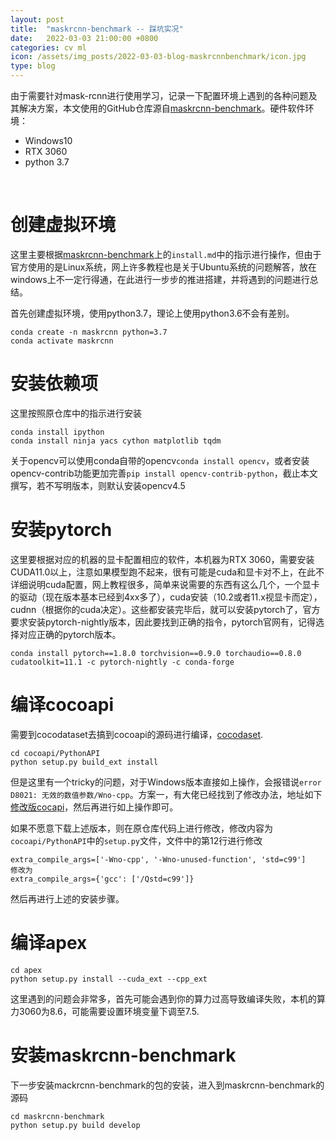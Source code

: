 ```yaml
---
layout: post
title:  "maskrcnn-benchmark -- 踩坑实况"
date:   2022-03-03 21:00:00 +0800
categories: cv ml
icon: /assets/img_posts/2022-03-03-blog-maskrcnnbenchmark/icon.jpg
type: blog
---
```

由于需要针对mask-rcnn进行使用学习，记录一下配置环境上遇到的各种问题及其解决方案，本文使用的GitHub仓库源自[maskrcnn-benchmark](https://github.com/facebookresearch/maskrcnn-benchmark)。硬件软件环境：
* Windows10
* RTX 3060
* python 3.7

<br>

# 创建虚拟环境
这里主要根据[maskrcnn-benchmark](https://github.com/facebookresearch/maskrcnn-benchmark)上的`install.md`中的指示进行操作，但由于官方使用的是Linux系统，网上许多教程也是关于Ubuntu系统的问题解答，放在windows上不一定行得通，在此进行一步步的推进搭建，并将遇到的问题进行总结。

首先创建虚拟环境，使用python3.7，理论上使用python3.6不会有差别。
```
conda create -n maskrcnn python=3.7
conda activate maskrcnn
```

# 安装依赖项
这里按照原仓库中的指示进行安装
```
conda install ipython
conda install ninja yacs cython matplotlib tqdm
```
关于opencv可以使用conda自带的opencv`conda install opencv`，或者安装opencv-contrib功能更加完善`pip install opencv-contrib-python`，截止本文撰写，若不写明版本，则默认安装opencv4.5

# 安装pytorch
这里要根据对应的机器的显卡配置相应的软件，本机器为RTX 3060，需要安装CUDA11.0以上，注意如果模型跑不起来，很有可能是cuda和显卡对不上，在此不详细说明cuda配置，网上教程很多，简单来说需要的东西有这么几个，一个显卡的驱动（现在版本基本已经到4xx多了），cuda安装（10.2或者11.x视显卡而定），cudnn（根据你的cuda决定）。这些都安装完毕后，就可以安装pytorch了，官方要求安装pytorch-nightly版本，因此要找到正确的指令，pytorch官网有，记得选择对应正确的pytorch版本。
```
conda install pytorch==1.8.0 torchvision==0.9.0 torchaudio==0.8.0 cudatoolkit=11.1 -c pytorch-nightly -c conda-forge
```

# 编译cocoapi
需要到cocodataset去搞到cocoapi的源码进行编译，[cocodaset](https://github.com/cocodataset/cocoapi.git).
```
cd cocoapi/PythonAPI
python setup.py build_ext install
```
但是这里有一个tricky的问题，对于Windows版本直接如上操作，会报错说`error D8021: 无效的数值参数/Wno-cpp`。方案一，有大佬已经找到了修改办法，地址如下[修改版cocapi](https://github.com/philferriere/cocoapi)，然后再进行如上操作即可。

如果不愿意下载上述版本，则在原仓库代码上进行修改，修改内容为`cocoapi/PythonAPI`中的`setup.py`文件，文件中的第12行进行修改
```
extra_compile_args=['-Wno-cpp', '-Wno-unused-function', 'std=c99']
修改为
extra_compile_args={'gcc': ['/Qstd=c99']}
```
然后再进行上述的安装步骤。

# 编译apex
```
cd apex
python setup.py install --cuda_ext --cpp_ext
```
这里遇到的问题会非常多，首先可能会遇到你的算力过高导致编译失败，本机的算力3060为8.6，可能需要设置环境变量下调至7.5.

# 安装maskrcnn-benchmark
下一步安装mackrcnn-benchmark的包的安装，进入到maskrcnn-benchmark的源码
```
cd maskrcnn-benchmark
python setup.py build develop
```
